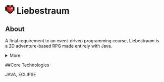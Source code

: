 # <img src="Liebestraum/res/object/icon.png" width="30"> Liebestraum 

## About
A final requirement to an event-driven programming course, Liebestraum is a 2D adventure-based RPG made entirely with Java. 

<details>
<summary>More</summary>
  As someone with zero experience let alone interest in game development, this project was a personal challenge. Luckily I found this awesome tutorial by Ryi Snow which this project is based on.
</details>

##Core Technologies
<p text-align: center>
  JAVA, ECLIPSE
</p>

